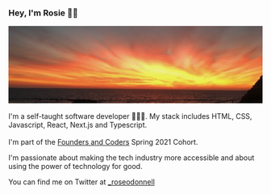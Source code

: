### Hey, I'm Rosie ✌🏼 

![img](sunset.png)

I'm a self-taught software developer 👩🏼‍💻. My stack includes HTML, CSS, Javascript, React, Next.js and Typescript. 
<br /> <br />
I'm part of the [Founders and Coders](https://www.foundersandcoders.com/) Spring 2021 Cohort.

I'm passionate about making the tech industry more accessible and about using the power of technology for good.

You can find me on Twitter at [_roseodonnell](https://twitter.com/_roseodonnell/likes) 




<!--
**Rosie-ODonnell/Rosie-ODonnell** is a ✨ _special_ ✨ repository because its `README.md` (this file) appears on your GitHub profile.

Here are some ideas to get you started:

- 🔭 I’m currently working on ...
- 🌱 I’m currently learning ...
- 👯 I’m looking to collaborate on ...
- 🤔 I’m looking for help with ...
- 💬 Ask me about ...
- 📫 How to reach me: ...
- 😄 Pronouns: ...
- ⚡ Fun fact: ...
-
